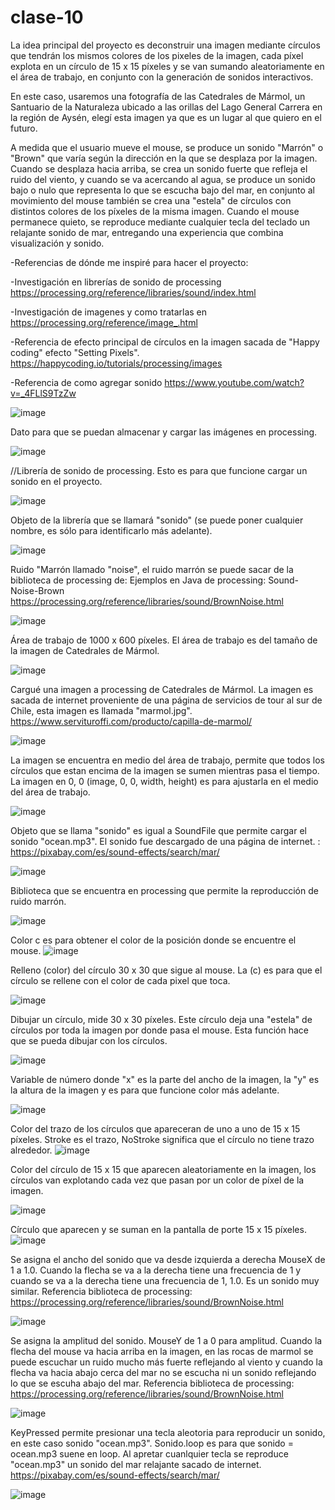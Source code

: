 # clase-10
La idea principal del proyecto es deconstruir una imagen mediante círculos que tendrán los mismos colores de los pixeles de la imagen, cada píxel explota en un círculo de 15 x 15 píxeles y se van sumando aleatoriamente en el área de trabajo, en conjunto con la generación de sonidos interactivos.

 En este caso, usaremos una fotografía de las Catedrales de Mármol, un Santuario de la Naturaleza ubicado a las orillas del Lago General Carrera en la región de Aysén, elegí esta imagen ya que es un lugar al que quiero en el futuro. 
 
 A medida que el usuario mueve el mouse, se produce un sonido "Marrón" o "Brown" que varía según la dirección en la que se desplaza por la imagen. Cuando se desplaza hacia arriba, se crea un sonido fuerte que refleja el ruido del viento, y cuando se va acercando al agua, se produce un sonido bajo o nulo que representa lo que se escucha bajo del mar, en conjunto al movimiento del mouse también se crea una "estela" de círculos con distintos colores de los píxeles de la misma imagen. Cuando el mouse permanece quieto, se reproduce mediante cualquier tecla del teclado un relajante sonido de mar, entregando una experiencia que combina visualización y sonido. 
 

-Referencias de dónde me inspiré para hacer el proyecto: 

-Investigación en librerías de sonido de processing https://processing.org/reference/libraries/sound/index.html 

-Investigación de imagenes y como tratarlas en https://processing.org/reference/image_.html 

-Referencia de efecto principal de círculos en la imagen sacada de "Happy coding" efecto "Setting Pixels". https://happycoding.io/tutorials/processing/images 

-Referencia de como agregar sonido https://www.youtube.com/watch?v=_4FLlS9TzZw 

![image](https://github.com/ValeeBravo/dis9034-2024-1/assets/163045037/d0b8dadb-6476-4887-9425-73220c113f40)


Dato para que se puedan almacenar y cargar las imágenes en processing.

![image](https://github.com/ValeeBravo/dis9034-2024-1/assets/163045037/fcdd3285-9037-46bf-bc20-88b851125e9f)

 //Librería de sonido de processing. Esto es para que funcione cargar un sonido en el proyecto. 

![image](https://github.com/ValeeBravo/dis9034-2024-1/assets/163045037/7f3b47f8-711c-4115-a129-a39ef4a435dd)

Objeto de la librería que se llamará "sonido" (se puede poner cualquier nombre, es sólo para identificarlo más adelante). 
 
![image](https://github.com/ValeeBravo/dis9034-2024-1/assets/163045037/187dcf90-59f4-4941-a3cc-1389a36eac4f)


Ruido "Marrón llamado "noise", el ruido marrón se puede sacar de la biblioteca de processing de: Ejemplos en Java de processing: Sound- Noise-Brown
https://processing.org/reference/libraries/sound/BrownNoise.html 

![image](https://github.com/ValeeBravo/dis9034-2024-1/assets/163045037/7e51e664-2b1e-4c47-a9bc-030b525c4c86)

Área de trabajo de 1000 x 600 píxeles. El área de trabajo es del tamaño de la imagen de Catedrales de Mármol. 

![image](https://github.com/ValeeBravo/dis9034-2024-1/assets/163045037/cbff6b76-017f-4d3e-b3b3-56dbfb03d5ee)

Cargué una imagen a processing de Catedrales de Mármol. La imagen es sacada de internet proveniente de una página de servicios de tour al sur de Chile, esta imagen es llamada "marmol.jpg". https://www.servituroffi.com/producto/capilla-de-marmol/ 

![image](https://github.com/ValeeBravo/dis9034-2024-1/assets/163045037/4bb0e751-e05c-40ff-b2d2-9be5fff344b7)


La imagen se encuentra en medio del área de trabajo, permite que todos los círculos que estan encima de la imagen se sumen mientras pasa el tiempo. La imagen en 0, 0 (image, 0, 0, width, height) es para ajustarla en el medio del área de trabajo. 

![image](https://github.com/ValeeBravo/dis9034-2024-1/assets/163045037/23282692-3314-465f-b012-810b7c719d66)

Objeto que se llama "sonido" es igual a SoundFile que permite cargar el sonido "ocean.mp3". El sonido fue descargado de una página de internet. : https://pixabay.com/es/sound-effects/search/mar/

![image](https://github.com/ValeeBravo/dis9034-2024-1/assets/163045037/058bc516-1f5b-4d48-8efc-0933404e1047)

Biblioteca que se encuentra en processing que permite la reproducción de ruido marrón. 

![image](https://github.com/ValeeBravo/dis9034-2024-1/assets/163045037/7320126f-d7f5-43c5-8d1b-d0c391f11710)

  Color c es para obtener el color de la posición donde se encuentre el mouse.
![image](https://github.com/ValeeBravo/dis9034-2024-1/assets/163045037/034e3725-f9f7-4247-a86a-51f0add8d3db)

Relleno (color) del círculo 30 x 30 que sigue al mouse. La (c) es para que el círculo se rellene con el color de cada pixel que toca.  

![image](https://github.com/ValeeBravo/dis9034-2024-1/assets/163045037/89c59ae7-76c2-4e5c-84e4-1e079a76e47c)

 Dibujar un círculo, mide 30 x 30 píxeles. Este círculo deja una "estela" de círculos por toda la imagen por donde pasa el mouse. Esta función hace que se pueda dibujar con los círculos. 

![image](https://github.com/ValeeBravo/dis9034-2024-1/assets/163045037/af5e6d5b-88e8-433a-ac81-9d2287756813)


Variable de número donde "x" es la parte del ancho de la imagen, la "y" es la altura de la imagen y es para que funcione color más adelante. 
  
![image](https://github.com/ValeeBravo/dis9034-2024-1/assets/163045037/f852795f-3266-4d9a-afb0-6c84bf6afb12)

Color del trazo de los círculos que apareceran de uno a uno de 15 x 15 píxeles. Stroke es el trazo, NoStroke significa que el círculo no tiene trazo alrededor. 
![image](https://github.com/ValeeBravo/dis9034-2024-1/assets/163045037/e774c920-cdf7-4074-b824-436959fd1e3d)

Color del círculo de 15 x 15 que aparecen aleatoriamente en la imagen, los círculos van explotando cada vez que pasan por un color de píxel de la imagen. 

![image](https://github.com/ValeeBravo/dis9034-2024-1/assets/163045037/c554c406-da89-47d7-8155-7593918f9d8b)


Círculo que aparecen y se suman en la pantalla de porte 15 x 15 píxeles.
![image](https://github.com/ValeeBravo/dis9034-2024-1/assets/163045037/ce185df7-7659-4016-8866-fa158238674a)

Se asigna el ancho del sonido que va desde izquierda a derecha MouseX de 1 a 1.0. 
Cuando la flecha se va a la derecha tiene una frecuencia de 1 y cuando se va a la derecha tiene una frecuencia de 1, 1.0. Es un sonido muy similar.  Referencia biblioteca de processing: https://processing.org/reference/libraries/sound/BrownNoise.html 

![image](https://github.com/ValeeBravo/dis9034-2024-1/assets/163045037/0da624e4-917f-4624-9adf-e82e62d0e080)

Se asigna la amplitud del sonido. MouseY de 1 a 0 para amplitud. Cuando la flecha del mouse va hacia arriba en la imagen, en las rocas de marmol se puede escuchar un ruido mucho más fuerte reflejando al viento y cuando la flecha va hacia abajo cerca del mar no se escucha ni un sonido reflejando lo que se escuha abajo del mar.  Referencia biblioteca de processing: https://processing.org/reference/libraries/sound/BrownNoise.html 

![image](https://github.com/ValeeBravo/dis9034-2024-1/assets/163045037/cacbec21-b807-45f4-923d-2c62c7794db9)

KeyPressed permite presionar una tecla aleotoria para reproducir un sonido, en este caso sonido "ocean.mp3". Sonido.loop es para que sonido = ocean.mp3 suene en loop. Al apretar cuanlquier tecla se reproduce "ocean.mp3" un sonido del mar relajante sacado de internet. https://pixabay.com/es/sound-effects/search/mar/


![image](https://github.com/ValeeBravo/dis9034-2024-1/assets/163045037/2256dca4-c89f-4f04-980b-74df4fa5f319)

